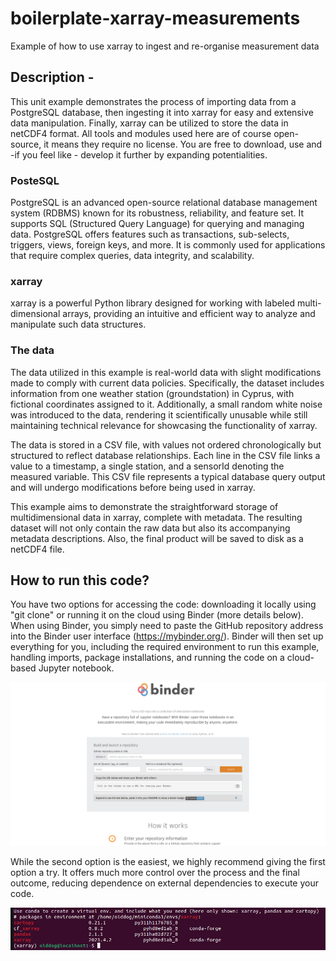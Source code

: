 # boilerplate-xarray-measurements
Example of how to use xarray to ingest and re-organise measurement data

## Description - 
This unit example demonstrates the process of importing data from a PostgreSQL database, then ingesting it into xarray for easy and extensive data manipulation. Finally, xarray can be utilized to store the data in netCDF4 format. All tools and modules used here are of course open-source, it means they require no license. You are free to download, use and -if you feel like - develop it further by expanding potentialities. 

### PosteSQL
PostgreSQL is an advanced open-source relational database management system (RDBMS) known for its robustness, reliability, and feature set. It supports SQL (Structured Query Language) for querying and managing data. PostgreSQL offers features such as transactions, sub-selects, triggers, views, foreign keys, and more. It is commonly used for applications that require complex queries, data integrity, and scalability. 

### xarray
xarray is a powerful Python library designed for working with labeled multi-dimensional arrays, providing an intuitive and efficient way to analyze and manipulate such data structures.

### The data
The data utilized in this example is real-world data with slight modifications made to comply with current data policies. Specifically, the dataset includes information from one weather station (groundstation) in Cyprus, with fictional coordinates assigned to it. Additionally, a small random white noise was introduced to the data, rendering it scientifically unusable while still maintaining technical relevance for showcasing the functionality of xarray.

The data is stored in a CSV file, with values not ordered chronologically but structured to reflect database relationships. Each line in the CSV file links a value to a timestamp, a single station, and a sensorId denoting the measured variable. This CSV file represents a typical database query output and will undergo modifications before being used in xarray.

This example aims to demonstrate the straightforward storage of multidimensional data in xarray, complete with metadata. The resulting dataset will not only contain the raw data but also its accompanying metadata descriptions. Also, the final product will be saved to disk as a netCDF4 file. 


## How to run this code? 
You have two options for accessing the code: downloading it locally using "git clone" or running it on the cloud using Binder (more details below). When using Binder, you simply need to paste the GitHub repository address into the Binder user interface (https://mybinder.org/). Binder will then set up everything for you, including the required environment to run this example, handling imports, package installations, and running the code on a cloud-based Jupyter notebook.

![Example of binder interface](_screenshots/binder.png)

While the second option is the easiest, we highly recommend giving the first option a try. It offers much more control over the process and the final outcome, reducing dependence on external dependencies to execute your code.

![Example of creating a virtual env. in conda](_screenshots/conda.png)
